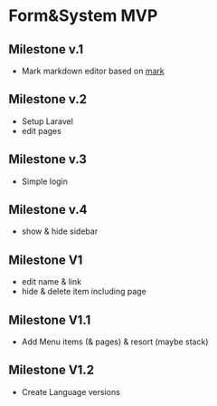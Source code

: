 # Form&System MVP


## Milestone v.1
- Mark markdown editor
based on [mark](https://github.com/lukasoppermann/mark)

## Milestone v.2
- Setup Laravel
- edit pages

## Milestone v.3
- Simple login

## Milestone v.4
- show & hide sidebar

## Milestone V1
- edit name & link
- hide & delete item including page

## Milestone V1.1
- Add Menu items (& pages) & resort (maybe stack)

## Milestone V1.2
- Create Language versions

